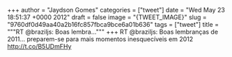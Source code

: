 
+++
author = "Jaydson Gomes"
categories = ["tweet"]
date = "Wed May 23 18:51:37 +0000 2012"
draft = false
image = "{TWEET_IMAGE}"
slug = "9760df0d49aa40a2b16fc857fbca9bce6a01b636"
tags = ["tweet"]
title = """RT @braziljs: Boas lembra..."""
+++
RT @braziljs: Boas lembranças de 2011... preparem-se para mais momentos inesquecíveis em 2012 http://t.co/B5UDmFHy
